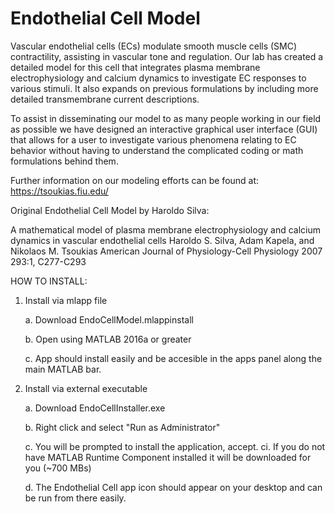 # Endothelial Cell Model


Vascular endothelial cells (ECs) modulate smooth muscle cells (SMC) contractility, assisting in vascular tone and regulation. Our lab has created a detailed model for this cell that integrates plasma membrane electrophysiology and calcium dynamics to investigate EC responses to various stimuli. It also expands on previous formulations by including more detailed transmembrane current descriptions.

To assist in disseminating our model to as many people working in our field as possible we have designed an interactive graphical user interface (GUI) that allows for a user to investigate various phenomena relating to EC behavior without having to understand the complicated coding or math formulations behind them.

Further information on our modeling efforts can be found at: https://tsoukias.fiu.edu/

Original Endothelial Cell Model by Haroldo Silva:

A mathematical model of plasma membrane electrophysiology and calcium dynamics in vascular endothelial cells 
Haroldo S. Silva, Adam Kapela, and Nikolaos M. Tsoukias 
American Journal of Physiology-Cell Physiology 2007 293:1, C277-C293

HOW TO INSTALL:

1. Install via mlapp file

	a. Download EndoCellModel.mlappinstall
	
	b. Open using MATLAB 2016a or greater
	
	c. App should install easily and be accesible in the apps panel along the main MATLAB bar.
	
2. Install via external executable 

	a. Download EndoCellInstaller.exe
	
	b. Right click and select "Run as Administrator"
	
	c. You will be prompted to install the application, accept.
		ci. If you do not have MATLAB Runtime Component installed it will be downloaded for you (~700 MBs)
		
	d. The Endothelial Cell app icon should appear on your desktop and can be run from there easily.
